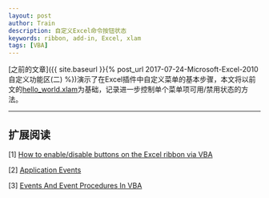 ```yaml
---
layout: post
author: Train
description: 自定义Excel命令按钮状态
keywords: ribbon, add-in, Excel, xlam
tags: [VBA]
---
```


[之前的文章]({{ site.baseurl }}{% post_url 2017-07-24-Microsoft-Excel-2010自定义功能区(二) %})演示了在Excel插件中自定义菜单的基本步骤，本文将以前文的[hello_world.xlam](/uoloads/hello_world.xlam)为基础，记录进一步控制单个菜单项可用/禁用状态的方法。

---



##  扩展阅读

[1] [How to enable/disable buttons on the Excel ribbon via VBA](https://stackoverflow.com/questions/37643470/how-to-enable-disable-buttons-on-the-excel-ribbon-via-vba)  

[2] [Application Events](http://www.cpearson.com/excel/AppEvent.aspx)

[3] [Events And Event Procedures In VBA](http://www.cpearson.com/excel/Events.aspx)